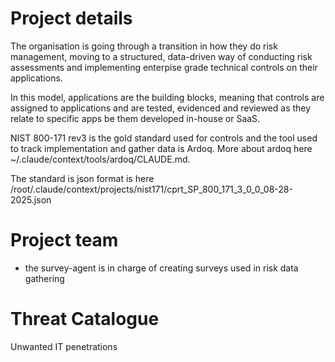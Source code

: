 # Project details

The organisation is going through a transition in how they do risk management, moving to a structured, data-driven way of conducting risk assessments and implementing enterpise grade technical controls on their applications.

In this model, applications are the building blocks, meaning that controls are assigned to applications and are tested, evidenced and reviewed as they relate to specific apps be them developed in-house or SaaS. 

NIST 800-171 rev3 is the gold standard used for controls and the tool used to track implementation and gather data is Ardoq. More about ardoq here ~/.claude/context/tools/ardoq/CLAUDE.md.

The standard is json format is here /root/.claude/context/projects/nist171/cprt_SP_800_171_3_0_0_08-28-2025.json

# Project team

- the survey-agent is in charge of creating surveys used in risk data gathering

# Threat Catalogue

Unwanted IT penetrations